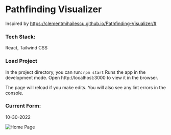 # Pathfinding Visualizer
Inspired by https://clementmihailescu.github.io/Pathfinding-Visualizer/#

### Tech Stack:
React, Tailwind CSS

### Load Project
In the project directory, you can run:
```npm start```
Runs the app in the development mode.
Open http://localhost:3000 to view it in the browser.

The page will reload if you make edits.
You will also see any lint errors in the console.

### Current Form:
10-30-2022

<img src="/README-imgs/10-30-update.png" alt="Home Page">

